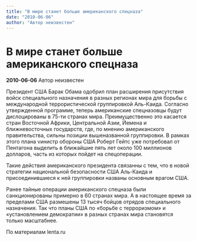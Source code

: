 ```yaml
---
title: "В мире станет больше американского спецназа"
date: "2010-06-06"
author: "Автор неизвестен"
---
```


# В мире станет больше американского спецназа

**2010-06-06** Автор неизвестен

Президент США Барак Обама одобрил план расширения присутствия войск специального назначения в разных регионах мира для борьбы с международной террористической группировкой Аль-Каида. Согласно утвержденной программе, теперь американские спецназовцы будут дислоцированы в 75-ти странах мира. Преимущественно это касается стран Восточной Африки, Центральной Азии, Йемена и ближневосточных государств, где, по мнению американского правительства, сильны позиции вышеназванной группировки. В рамках этого плана vинистр обороны США Роберт Гейтс уже потребовал от Пентагона выделить в ближайшие пять лет около 100 миллионов долларов, часть из которых пойдет на спецоперации.

Такие действия американского президента связанны с тем, что в новой стратегии национальной безопасности США Аль-Каида и присоединившиеся к ней группировки названы основным врагом США.

Ранее тайные операции американского спецназа были санкционированы примерно в 60 странах мира. А в настоящее время за пределами США размешены 13 тысяч бойцов отрядов специального назначения. Так что планы США по «борьбе с терроризмом» и «установлением демократии» в разных странах мира становятся только масштабнее.

По материалам lenta.ru
